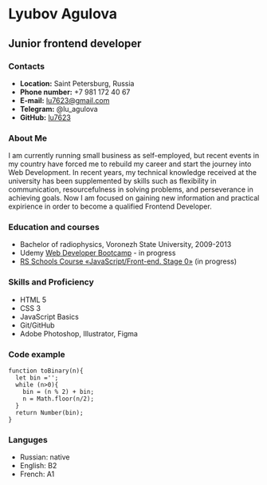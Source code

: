 # **Lyubov Agulova**

## Junior frontend developer

### Contacts

* **Location:** Saint Petersburg, Russia
* **Phone number:** +7 981 172 40 67
* **E-mail:** lu7623@gmail.com
* **Telegram:** @lu_agulova
* **GitHub:** [lu7623](https://github.com/lu7623)


### About Me

I am currently running small business as self-employed, but recent events in my country have forced me to rebuild my career and start the journey into Web Development. In recent years, my technical knowledge received at the university has been supplemented by skills such as flexibility in communication, resourcefulness in solving problems, and perseverance in achieving goals. Now I am focused on gaining new information and practical expirience in order to become a qualified Frontend Developer.

### Education and courses

* Bachelor of radiophysics, Voronezh State University, 2009-2013
* Udemy [Web Developer Bootcamp](https://www.udemy.com/course/the-web-developer-bootcamp/) - in progress
* [RS Schools Course «JavaScript/Front-end. Stage 0»](https://github.com/rolling-scopes-school/tasks/tree/master/stage0) (in progress)


### Skills and Proficiency
* HTML 5
* CSS 3
* JavaScript Basics
* Git/GitHub
* Adobe Photoshop, Illustrator, Figma

### Code example

```
function toBinary(n){
  let bin ='';
  while (n>0){
    bin = (n % 2) + bin;
    n = Math.floor(n/2);
  }
  return Number(bin);
}
```

### Languges
* Russian: native
* English: B2
* French: A1